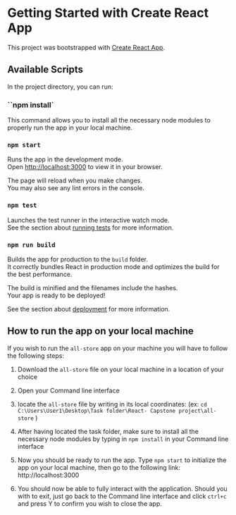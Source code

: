 # Getting Started with Create React App

This project was bootstrapped with [Create React App](https://github.com/facebook/create-react-app).

## Available Scripts

In the project directory, you can run:

### ``npm install`

This command allows you to install all the necessary node modules to properly run the app in your local machine.

### `npm start`

Runs the app in the development mode.\
Open [http://localhost:3000](http://localhost:3000) to view it in your browser.

The page will reload when you make changes.\
You may also see any lint errors in the console.

### `npm test`

Launches the test runner in the interactive watch mode.\
See the section about [running tests](https://facebook.github.io/create-react-app/docs/running-tests) for more information.

### `npm run build`

Builds the app for production to the `build` folder.\
It correctly bundles React in production mode and optimizes the build for the best performance.

The build is minified and the filenames include the hashes.\
Your app is ready to be deployed!

See the section about [deployment](https://facebook.github.io/create-react-app/docs/deployment) for more information.


## How to run the app on your local machine

If you wish to run the `all-store` app on your machine you will have to follow the following steps:

1. Download the `all-store` file on your local machine in a location of your choice

2. Open your Command line interface

3. locate the `all-store` file by writing in its local coordinates: (ex: `cd C:\Users\User1\Desktop\Task folder\React- Capstone project\all-store` )

4. After having located the task folder, make sure to install all the necessary node modules by typing in `npm install` in your Command line interface

5. Now you should be ready to run the app. Type `npm start` to initialize the app on your local machine, then go to the following link: http://localhost:3000

6. You should now be able to fully interact with the application. Should you with to exit, just go back to the Command line interface and click `ctrl+c` and press Y to confirm you wish to close the app.

